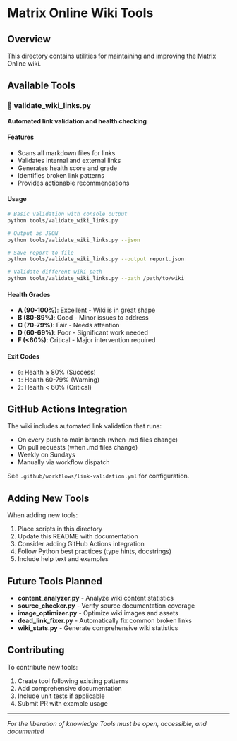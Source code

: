 # Matrix Online Wiki Tools

## Overview

This directory contains utilities for maintaining and improving the Matrix Online wiki.

## Available Tools

### 🔗 validate_wiki_links.py
**Automated link validation and health checking**

#### Features
- Scans all markdown files for links
- Validates internal and external links
- Generates health score and grade
- Identifies broken link patterns
- Provides actionable recommendations

#### Usage
```bash
# Basic validation with console output
python tools/validate_wiki_links.py

# Output as JSON
python tools/validate_wiki_links.py --json

# Save report to file
python tools/validate_wiki_links.py --output report.json

# Validate different wiki path
python tools/validate_wiki_links.py --path /path/to/wiki
```

#### Health Grades
- **A (90-100%)**: Excellent - Wiki is in great shape
- **B (80-89%)**: Good - Minor issues to address
- **C (70-79%)**: Fair - Needs attention
- **D (60-69%)**: Poor - Significant work needed
- **F (<60%)**: Critical - Major intervention required

#### Exit Codes
- `0`: Health ≥ 80% (Success)
- `1`: Health 60-79% (Warning)
- `2`: Health < 60% (Critical)

## GitHub Actions Integration

The wiki includes automated link validation that runs:
- On every push to main branch (when .md files change)
- On pull requests (when .md files change)
- Weekly on Sundays
- Manually via workflow dispatch

See `.github/workflows/link-validation.yml` for configuration.

## Adding New Tools

When adding new tools:
1. Place scripts in this directory
2. Update this README with documentation
3. Consider adding GitHub Actions integration
4. Follow Python best practices (type hints, docstrings)
5. Include help text and examples

## Future Tools Planned

- **content_analyzer.py** - Analyze wiki content statistics
- **source_checker.py** - Verify source documentation coverage
- **image_optimizer.py** - Optimize wiki images and assets
- **dead_link_fixer.py** - Automatically fix common broken links
- **wiki_stats.py** - Generate comprehensive wiki statistics

## Contributing

To contribute new tools:
1. Create tool following existing patterns
2. Add comprehensive documentation
3. Include unit tests if applicable
4. Submit PR with example usage

---

*For the liberation of knowledge*
*Tools must be open, accessible, and documented*